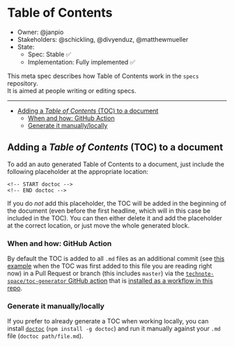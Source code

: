 # Table of Contents

- Owner: @janpio
- Stakeholders: @schickling, @divyenduz, @matthewmueller
- State: 
  - Spec: Stable ✅
  - Implementation: Fully implemented ✅

This meta spec describes how Table of Contents work in the `specs` repository.  
It is aimed at people writing or editing specs.

---

<!-- START doctoc generated TOC please keep comment here to allow auto update -->
<!-- DON'T EDIT THIS SECTION, INSTEAD RE-RUN doctoc TO UPDATE -->


- [Adding a _Table of Contents_ (TOC) to a document](#adding-a-_table-of-contents_-toc-to-a-document)
  - [When and how: GitHub Action](#when-and-how-github-action)
  - [Generate it manually/locally](#generate-it-manuallylocally)

<!-- END doctoc generated TOC please keep comment here to allow auto update -->

## Adding a _Table of Contents_ (TOC) to a document

To add an auto generated Table of Contents to a document, just include the following placeholder at the appropriate location:

```
<!-- START doctoc -->
<!-- END doctoc -->
```

If you do _not_ add this placeholder, the TOC will be added in the beginning of the document (even before the first headline, which will in this case be included in the TOC). You can then either delete it and add the placeholder at the correct location, or just move the whole generated block.

### When and how: GitHub Action

By default the TOC is added to all `.md` files as an additional commit (see [this example](https://github.com/prisma/specs/pull/136/commits/4500c27f471eec04d5b93620ed7132b239992d29) when the TOC was first added to this file you are reading right now) in a Pull Request or branch (this includes `master`) via the [`technote-space/toc-generator` GitHub action](https://github.com/technote-space/toc-generator) that is [installed as a workflow in this repo](https://github.com/prisma/specs/blob/master/.github/workflows/toc.yml). 

### Generate it manually/locally

If you prefer to already generate a TOC when working locally, you can install [`doctoc`](https://github.com/thlorenz/doctoc) (`npm install -g doctoc`) and run it manually against your `.md` file (`doctoc path/file.md`).
